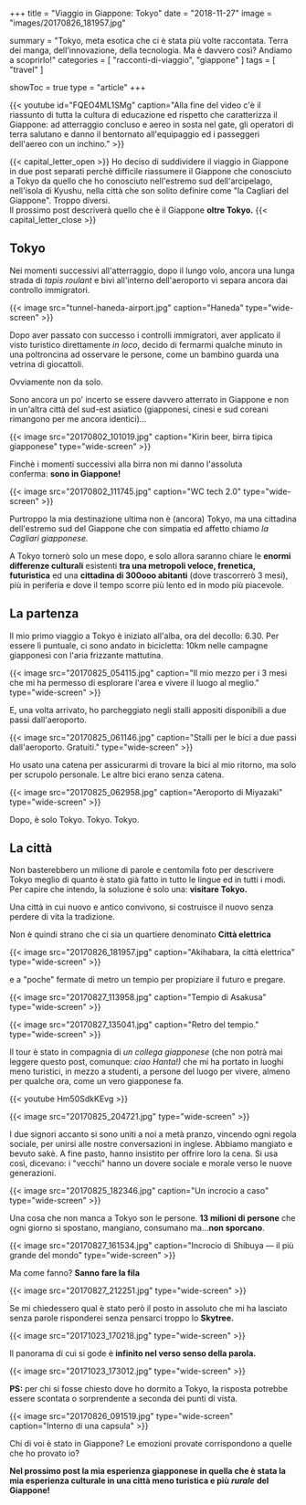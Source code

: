+++
title = "Viaggio in Giappone: Tokyo"
date = "2018-11-27"
image = "images/20170826_181957.jpg"

summary = "Tokyo, meta esotica che ci è stata più volte raccontata. Terra dei manga, dell'innovazione, della tecnologia. Ma è davvero così? Andiamo a scoprirlo!"
categories = [ "racconti-di-viaggio", "giappone" ]
tags = [ "travel" ]

showToc = true
type = "article"
+++

{{< youtube id="FQEO4ML1SMg" caption="Alla fine del video c'è il riassunto di tutta la cultura di educazione ed rispetto che caratterizza il Giappone: ad atterraggio concluso e aereo in sosta nel gate, gli operatori di terra salutano e danno il bentornato all'equipaggio ed i passeggeri dell'aereo con un inchino." >}}

{{< capital_letter_open >}}
Ho deciso di suddividere il viaggio in Giappone in due post separati perchè difficile riassumere il Giappone che conosciuto a Tokyo da quello che ho conosciuto nell'estremo sud dell'arcipelago, nell'isola di Kyushu, nella città che son solito definire come "la Cagliari del Giappone". Troppo diversi.  
Il prossimo post descriverà quello che è il Giappone **oltre Tokyo.**
{{< capital_letter_close >}}

## Tokyo

Nei momenti successivi all'atterraggio, dopo il lungo volo, ancora una lunga strada di _tapis roulant_ e bivi all'interno dell'aeroporto vi separa ancora dai controllo immigratori.

{{< image src="tunnel-haneda-airport.jpg" caption="Haneda" type="wide-screen" >}}

Dopo aver passato con successo i controlli immigratori, aver applicato il visto turistico direttamente _in loco_, decido di fermarmi qualche minuto in una poltroncina ad osservare le persone, come un bambino guarda una vetrina di giocattoli.

Ovviamente non da solo.

Sono ancora un po' incerto se essere davvero atterrato in Giappone e non in un'altra città del sud-est asiatico (giapponesi, cinesi e sud coreani rimangono per me ancora identici)...

{{< image src="20170802_101019.jpg" caption="Kirin beer, birra tipica giapponese" type="wide-screen" >}}

Finchè i momenti successivi alla birra non mi danno l'assoluta conferma: **sono in Giappone!**

{{< image src="20170802_111745.jpg" caption="WC tech 2.0" type="wide-screen" >}}

Purtroppo la mia destinazione ultima non è (ancora) Tokyo, ma una cittadina dell'estremo sud del Giappone che con simpatia ed affetto chiamo _la Cagliari giapponese._

A Tokyo tornerò solo un mese dopo, e solo allora saranno chiare le **enormi differenze culturali** esistenti **tra una metropoli veloce, frenetica, futuristica** ed una **cittadina di 300ooo abitanti** (dove trascorrerò 3 mesi), più in periferia e dove il tempo scorre più lento ed in modo più piacevole.

## La partenza

Il mio primo viaggio a Tokyo è iniziato all'alba, ora del decollo: 6.30. Per essere lì puntuale, ci sono andato in bicicletta: 10km nelle campagne giapponesi con l'aria frizzante mattutina.

{{< image src="20170825_054115.jpg" caption="Il mio mezzo per i 3 mesi che mi ha permesso di esplorare l'area e vivere il luogo al meglio." type="wide-screen" >}}

E, una volta arrivato, ho parcheggiato negli stalli appositi disponibili a due passi dall'aeroporto.

{{< image src="20170825_061146.jpg" caption="Stalli per le bici a due passi dall'aeroporto. Gratuiti." type="wide-screen" >}}

Ho usato una catena per assicurarmi di trovare la bici al mio ritorno, ma solo per scrupolo personale. Le altre bici erano senza catena.

{{< image src="20170825_062958.jpg" caption="Aeroporto di Miyazaki" type="wide-screen" >}}

Dopo, è solo Tokyo. Tokyo. Tokyo.

## La città

Non basterebbero un milione di parole e centomila foto per descrivere Tokyo meglio di quanto è stato già fatto in tutto le lingue ed in tutti i modi. Per capire che intendo, la soluzione è solo una: **visitare Tokyo.**

Una città in cui nuovo e antico convivono, si costruisce il nuovo senza perdere di vita la tradizione.  
  
Non è quindi strano che ci sia un quartiere denominato **Città elettrica**

{{< image src="20170826_181957.jpg" caption="Akihabara, la città elettrica" type="wide-screen" >}}

e a "poche" fermate di metro un tempio per propiziare il futuro e pregare.

{{< image src="20170827_113958.jpg" caption="Tempio di Asakusa" type="wide-screen" >}}

{{< image src="20170827_135041.jpg" caption="Retro del tempio." type="wide-screen" >}}

Il tour è stato in compagnia di _un collega giapponese_ (che non potrà mai leggere questo post, comunque: _ciao Hanta!)_ che mi ha portato in luoghi meno turistici, in mezzo a studenti, a persone del luogo per vivere, almeno per qualche ora, come un vero giapponese fa.

{{< youtube Hm50SdkKEvg >}}

{{< image src="20170825_204721.jpg" type="wide-screen" >}}

I due signori accanto si sono uniti a noi a metà pranzo, vincendo ogni regola sociale, per unirsi alle nostre conversazioni in inglese. Abbiamo mangiato e bevuto sakè. A fine pasto, hanno insistito per offrire loro la cena. Si usa così, dicevano: i "vecchi" hanno un dovere sociale e morale verso le nuove generazioni.

{{< image src="20170825_182346.jpg" caption="Un incrocio a caso" type="wide-screen" >}}

Una cosa che non manca a Tokyo son le persone. **13 milioni di persone** che ogni giorno si spostano, mangiano, consumano ma...**non sporcano**.

{{< image src="20170827_161534.jpg" caption="Incrocio di Shibuya ― il più grande del mondo" type="wide-screen" >}}

Ma come fanno? **Sanno fare la fila**

{{< image src="20170827_212251.jpg" type="wide-screen" >}}

Se mi chiedessero qual è stato però il posto in assoluto che mi ha lasciato senza parole risponderei senza pensarci troppo lo **Skytree.**

{{< image src="20171023_170218.jpg" type="wide-screen" >}}

Il panorama di cui si gode è **infinito nel verso senso della parola.**

{{< image src="20171023_173012.jpg" type="wide-screen" >}}

**PS:** per chi si fosse chiesto dove ho dormito a Tokyo, la risposta potrebbe essere scontata o sorprendente a seconda dei punti di vista.

{{< image src="20170826_091519.jpg" type="wide-screen" caption="Interno di una capsula" >}}

Chi di voi è stato in Giappone? Le emozioni provate corrispondono a quelle che ho provato io?

**Nel prossimo post la mia esperienza giapponese in quella che è stata la mia esperienza culturale in una città meno turistica e più** _**rurale**_ **del Giappone!**
